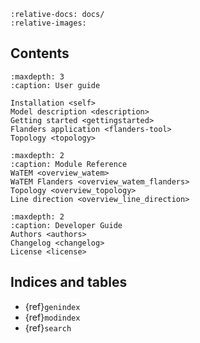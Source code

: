 ```{include} ../README.md
:relative-docs: docs/
:relative-images:
```

## Contents

```{toctree}
:maxdepth: 3
:caption: User guide

Installation <self>
Model description <description>
Getting started <gettingstarted>
Flanders application <flanders-tool>
Topology <topology>
```

```{toctree}
:maxdepth: 2
:caption: Module Reference
WaTEM <overview_watem>
WaTEM Flanders <overview_watem_flanders>
Topology <overview_topology>
Line direction <overview_line_direction>
```


```{toctree}
:maxdepth: 2
:caption: Developer Guide
Authors <authors>
Changelog <changelog>
License <license>
```

## Indices and tables

* {ref}`genindex`
* {ref}`modindex`
* {ref}`search`

[Sphinx]: http://www.sphinx-doc.org/
[Markdown]: https://daringfireball.net/projects/markdown/
[reStructuredText]: http://www.sphinx-doc.org/en/master/usage/restructuredtext/basics.html
[MyST]: https://myst-parser.readthedocs.io/en/latest/
